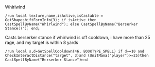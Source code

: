 Whirlwind
```
/run local texture,name,isActive,isCastable = GetShapeshiftFormInfo(3); if isActive then CastSpellByName("Whirlwind"); else CastSpellByName("Berserker Stance()"); end;
```
 

Casts berserker stance if whirlwind is off cooldown, i have more than 25 rage, and my target is within 8 yards
```
/run local s,d=GetSpellCooldown(46, BOOKTYPE_SPELL) if d~=10 and CheckInteractDistance("target", 3)and (UnitMana("player")>=25)then CastSpellByName("Berserker Stance")end
```